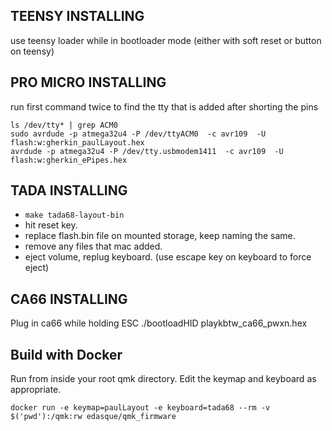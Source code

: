 
## TEENSY INSTALLING

use teensy loader while in bootloader mode (either with soft reset or button on teensy)


## PRO MICRO INSTALLING

run first command twice to find the tty that is added after shorting the pins
```
ls /dev/tty* | grep ACM0
sudo avrdude -p atmega32u4 -P /dev/ttyACM0  -c avr109  -U flash:w:gherkin_paulLayout.hex
avrdude -p atmega32u4 -P /dev/tty.usbmodem1411  -c avr109  -U flash:w:gherkin_ePipes.hex
```

## TADA INSTALLING

* `make tada68-layout-bin`
* hit reset key.
* replace flash.bin file on mounted storage, keep naming the same.
* remove any files that mac added.
* eject volume, replug keyboard. (use escape key on keyboard to force eject)

## CA66 INSTALLING

Plug in ca66 while holding ESC
./bootloadHID playkbtw_ca66_pwxn.hex

## Build with Docker

Run from inside your root qmk directory. Edit the keymap and keyboard as appropriate.

```
docker run -e keymap=paulLayout -e keyboard=tada68 --rm -v $('pwd'):/qmk:rw edasque/qmk_firmware
```

